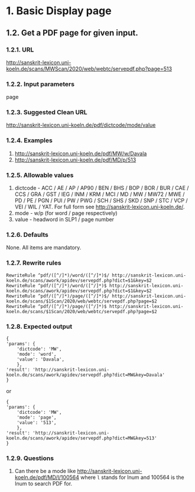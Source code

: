 # 1. Basic Display page

## 1.2. Get a PDF page for given input.

### 1.2.1. URL

http://sanskrit-lexicon.uni-koeln.de/scans/MWScan/2020/web/webtc/servepdf.php?page=513

### 1.2.2. Input parameters

page

### 1.2.3. Suggested Clean URL

http://sanskrit-lexicon.uni-koeln.de/pdf/dictcode/mode/value

### 1.2.4. Examples

1. http://sanskrit-lexicon.uni-koeln.de/pdf/MW/w/Davala
2. http://sanskrit-lexicon.uni-koeln.de/pdf/MD/p/513

### 1.2.5. Allowable values

1. dictcode - ACC / AE / AP / AP90 / BEN / BHS / BOP / BOR / BUR / CAE / CCS / GRA / GST / IEG / INM / KRM / MCI / MD / MW / MW72 / MWE / PD / PE / PGN / PUI / PW / PWG / SCH / SHS / SKD / SNP / STC / VCP / VEI / WIL / YAT. For full form see http://sanskrit-lexicon.uni-koeln.de/.
2. mode - w/p (for word / page respectively)
3. value - headword in SLP1 / page number

### 1.2.6. Defaults

None.
All items are mandatory.

### 1.2.7. Rewrite rules

```
RewriteRule ^pdf/([^/]*)/word/([^/]*)$/ http://sanskrit-lexicon.uni-koeln.de/scans/awork/apidev/servepdf.php?dict=$1&key=$2
RewriteRule ^pdf/([^/]*)/word/([^/]*)$ http://sanskrit-lexicon.uni-koeln.de/scans/awork/apidev/servepdf.php?dict=$1&key=$2
RewriteRule ^pdf/([^/]*)/page/([^/]*)$/ http://sanskrit-lexicon.uni-koeln.de/scans/$1Scan/2020/web/webtc/servepdf.php?page=$2
RewriteRule ^pdf/([^/]*)/page/([^/]*)$ http://sanskrit-lexicon.uni-koeln.de/scans/$1Scan/2020/web/webtc/servepdf.php?page=$2
```

### 1.2.8. Expected output

```
{
'params': {
	'dictcode': 'MW',
	'mode': 'word',
	'value': 'Davala',
	},
'result': 'http://sanskrit-lexicon.uni-koeln.de/scans/awork/apidev/servepdf.php?dict=MW&key=Davala'
}
```
or 
```
{
'params': {
	'dictcode': 'MW',
	'mode': 'page',
	'value': '513',
	},
'result': 'http://sanskrit-lexicon.uni-koeln.de/scans/awork/apidev/servepdf.php?dict=MW&key=513'
}
```
### 1.2.9. Questions

1. Can there be a mode like http://sanskrit-lexicon.uni-koeln.de/pdf/MD/l/100564 where `l` stands for lnum and 100564 is the lnum to search PDF for.


